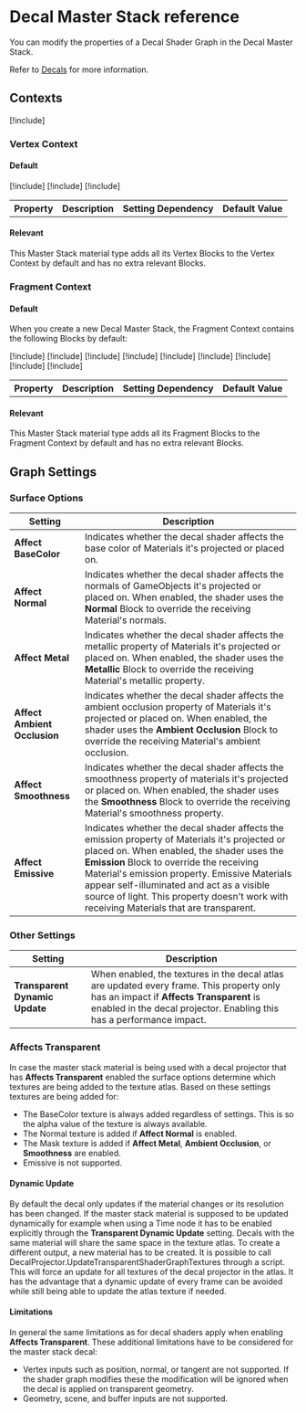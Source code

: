 # Decal Master Stack reference

You can modify the properties of a Decal Shader Graph in the Decal Master Stack.

Refer to [Decals](decals.md) for more information.

## Contexts

[!include[](snippets/master-stacks-contexts-intro.md)]

### Vertex Context

#### Default

<table>
<tr>
<th>Property</th>
<th>Description</th>
<th>Setting Dependency</th>
<th>Default Value</th>
</tr>

[!include[](snippets/shader-graph-blocks/vertex-position.md)]
[!include[](snippets/shader-graph-blocks/vertex-normal.md)]
[!include[](snippets/shader-graph-blocks/vertex-tangent.md)]

</table>

#### Relevant

This Master Stack material type adds all its Vertex Blocks to the Vertex Context by default and has no extra relevant Blocks.

### Fragment Context

#### Default

When you create a new Decal Master Stack, the Fragment Context contains the following Blocks by default:

<table>
<tr>
<th>Property</th>
<th>Description</th>
<th>Setting Dependency</th>
<th>Default Value</th>
</tr>

[!include[](snippets/shader-graph-blocks/base-color.md)]
[!include[](snippets/shader-graph-blocks/alpha.md)]
[!include[](snippets/shader-graph-blocks/normal-tangent-space.md)]
[!include[](snippets/shader-graph-blocks/normal-alpha.md)]
[!include[](snippets/shader-graph-blocks/metallic.md)]
[!include[](snippets/shader-graph-blocks/ambient-occlusion.md)]
[!include[](snippets/shader-graph-blocks/smoothness.md)]
[!include[](snippets/shader-graph-blocks/maos-alpha.md)]
[!include[](snippets/shader-graph-blocks/emission.md)]

</table>

#### Relevant

This Master Stack material type adds all its Fragment Blocks to the Fragment Context by default and has no extra relevant Blocks.

## Graph Settings

### Surface Options

| **Setting**                  | **Description**                                              |
| ---------------------------- | ------------------------------------------------------------ |
| **Affect BaseColor**         | Indicates whether the decal shader affects the base color of Materials it's projected or placed on. |
| **Affect Normal**            | Indicates whether the decal shader affects the normals of GameObjects it's projected or placed on. When enabled, the shader uses the **Normal** Block to override the receiving Material's normals. |
| **Affect Metal**             | Indicates whether the decal shader affects the metallic property of Materials it's projected or placed on. When enabled, the shader uses the **Metallic** Block to override the receiving Material's metallic property. |
| **Affect Ambient Occlusion** | Indicates whether the decal shader affects the ambient occlusion property of Materials it's projected or placed on. When enabled, the shader uses the **Ambient Occlusion** Block to override the receiving Material's ambient occlusion. |
| **Affect Smoothness**        | Indicates whether the decal shader affects the smoothness property of materials it's projected or placed on. When enabled, the shader uses the **Smoothness** Block to override the receiving Material's smoothness property. |
| **Affect Emissive**          | Indicates whether the decal shader affects the emission property of Materials it's projected or placed on. When enabled, the shader uses the **Emission** Block to override the receiving Material's emission property. Emissive Materials appear self-illuminated and act as a visible source of light. This property doesn't work with receiving Materials that are transparent. |

### Other Settings
| **Setting**                       | **Description**                                              |
| --------------------------------- | ------------------------------------------------------------ |
| **Transparent Dynamic Update**    | When enabled, the textures in the decal atlas are updated every frame. This property only has an impact if **Affects Transparent** is enabled in the decal projector. Enabling this has a performance impact. |

### Affects Transparent

In case the master stack material is being used with a decal projector that has **Affects Transparent** enabled the surface options determine which textures are being added to the texture atlas. Based on these settings textures are being added for:

- The BaseColor texture is always added regardless of settings. This is so the alpha value of the texture is always available.
- The Normal texture is added if **Affect Normal** is enabled.
- The Mask texture is added if **Affect Metal**, **Ambient Occlusion**, or **Smoothness** are enabled.
- Emissive is not supported.

#### Dynamic Update

By default the decal only updates if the material changes or its resolution has been changed. If the master stack material is supposed to be updated dynamically for example when using a Time node it has to be enabled explicitly through the **Transparent Dynamic Update** setting.
Decals with the same material will share the same space in the texture atlas. To create a different output, a new material has to be created.
It is possible to call DecalProjector.UpdateTransparentShaderGraphTextures through a script. This will force an update for all textures of the decal projector in the atlas. It has the advantage that a dynamic update of every frame can be avoided while still being able to update the atlas texture if needed.

#### Limitations

In general the same limitations as for decal shaders apply when enabling **Affects Transparent**. These additional limitations have to be considered for the master stack decal:

- Vertex inputs such as position, normal, or tangent are not supported. If the shader graph modifies these the modification will be ignored when the decal is applied on transparent geometry.
- Geometry, scene, and buffer inputs are not supported.
